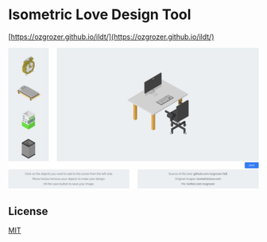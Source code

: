 # Isometric Love Design Tool

[https://ozgrozer.github.io/ildt/](https://ozgrozer.github.io/ildt/)

![](preview.jpg)

## License

[MIT](license)
